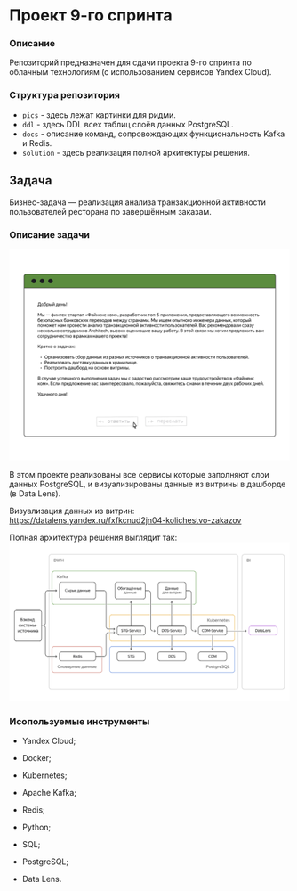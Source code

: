 # Проект 9-го спринта

### Описание
Репозиторий предназначен для сдачи проекта 9-го спринта по облачным технологиям (с использованием сервисов Yandex Cloud).

### Структура репозитория
- `pics` - здесь лежат картинки для ридми.
- `ddl` - здесь DDL всех таблиц слоёв данных PostgreSQL.
- `docs` - описание команд, сопровождающих функциональность Kafka и Redis.
- `solution` - здесь реализация полной архитектуры решения. 

## Задача
Бизнес-задача — реализация анализа транзакционной активности пользователей ресторана по завершённым заказам.

### Описание задачи
![image](pics/1.png)

В этом проекте реализованы все сервисы которые заполняют слои данных PostgreSQL, и визуализированы данные из витрины в дашборде (в Data Lens).

Визуализация данных из витрин:
https://datalens.yandex.ru/fxfkcnud2jn04-kolichestvo-zakazov

Полная архитектура решения выглядит так:
![image](pics/2.png)

### Исопользуемые инструменты

- Yandex Cloud;
  
- Docker;
  
- Kubernetes;
  
- Apache Kafka;
  
- Redis;
  
- Python;

- SQL;
  
- PostgreSQL;

- Data Lens.
  
